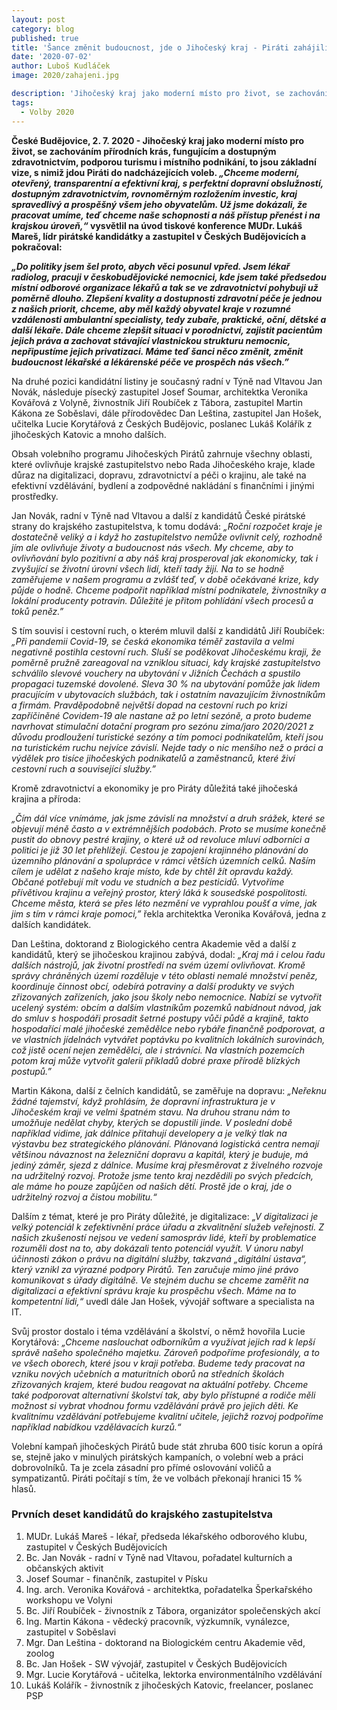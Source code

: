 ```yaml
---
layout: post
category: blog
published: true
title: 'Šance změnit budoucnost, jde o Jihočeský kraj - Piráti zahájili kampaň do podzimních voleb' 
date: '2020-07-02'
author: Luboš Kudláček
image: 2020/zahajeni.jpg

description: 'Jihočeský kraj jako moderní místo pro život, se zachováním přírodních krás, fungujícím a dostupným zdravotnictvím, podporou turismu i místního podnikání, to jsou základní vize, s nimiž jdou Piráti do nadcházejících voleb.'
tags:
  - Volby 2020
---
```

**České Budějovice, 2. 7. 2020 - Jihočeský kraj jako moderní místo pro život, se zachováním přírodních krás, 
fungujícím a dostupným zdravotnictvím, podporou turismu i místního podnikání, to jsou základní vize, 
s nimiž jdou Piráti do nadcházejících voleb. *„Chceme moderní, otevřený, transparentní a efektivní kraj, 
s perfektní dopravní obslužností, dostupným zdravotnictvím, rovnoměrným rozložením investic, kraj 
spravedlivý a prospěšný všem jeho obyvatelům. Už jsme dokázali, že pracovat umíme, teď chceme naše 
schopnosti a náš přístup přenést i na krajskou úroveň,“* vysvětlil na úvod tiskové konference MUDr. 
Lukáš Mareš, lídr pirátské kandidátky a zastupitel v Českých Budějovicích a pokračoval:**

***„Do politiky jsem šel proto, abych věci posunul vpřed. Jsem lékař radiolog, pracuji v českobudějovické 
nemocnici, kde jsem také předsedou místní odborové organizace lékařů a tak se ve zdravotnictví 
pohybuji už poměrně dlouho. Zlepšení kvality a dostupnosti zdravotní péče je jednou z našich 
priorit, chceme, aby měl každý obyvatel kraje v rozumné vzdálenosti ambulantní specialisty, 
tedy zubaře, praktické, oční, dětské a další lékaře. Dále chceme zlepšit situaci v porodnictví, 
zajistit pacientům jejich práva a zachovat stávající vlastnickou strukturu nemocnic, nepřipustíme 
jejich privatizaci. Máme teď šanci něco změnit, změnit budoucnost lékařské a lékárenské péče ve 
prospěch nás všech.”***

Na druhé pozici kandidátní listiny je současný radní v Týně nad Vltavou Jan Novák, následuje písecký zastupitel Josef Soumar, architektka Veronika Kovářová z Volyně, živnostník Jiří Roubíček z Tábora, zastupitel Martin Kákona ze Soběslavi, dále přírodovědec Dan Leština, zastupitel Jan Hošek, učitelka Lucie Korytářová z Českých Budějovic, poslanec Lukáš Kolářík z jihočeských Katovic a mnoho dalších.

Obsah volebního programu Jihočeských Pirátů zahrnuje všechny oblasti, které ovlivňuje krajské zastupitelstvo nebo Rada Jihočeského kraje, klade důraz na digitalizaci, dopravu, zdravotnictví a péči o krajinu, ale také na efektivní vzdělávání, bydlení a zodpovědné nakládání s finančními i jinými prostředky. 

Jan Novák, radní v Týně nad Vltavou a další z kandidátů České pirátské strany do 
krajského zastupitelstva, k tomu dodává: *„Roční rozpočet kraje je dostatečně veliký 
a i když ho zastupitelstvo nemůže ovlivnit celý, rozhodně jím ale ovlivňuje životy a 
budoucnost nás všech. My chceme, aby to ovlivňování bylo pozitivní a aby náš 
kraj prosperoval jak ekonomicky, tak i zvyšující se životní úrovní všech lidí, 
kteří tady žijí. Na to se hodně zaměřujeme v našem programu a zvlášť teď, v době 
očekávané krize, kdy půjde o hodně. Chceme podpořit například místní podnikatele, 
živnostníky a lokální producenty potravin. Důležité je přitom pohlídání všech procesů a toků peněz.”*

S tím souvisí i cestovní ruch, o kterém mluvil další z kandidátů Jiří Roubíček: 
*„Při pandemii Covid-19, se česká ekonomika téměř zastavila a velmi negativně postihla 
cestovní ruch. Sluší se poděkovat Jihočeskému kraji, že poměrně pružně zareagoval 
na vzniklou situaci, kdy krajské zastupitelstvo schválilo slevové vouchery na ubytování 
v Jižních Čechách a spustilo propagaci tuzemské dovolené. Sleva 30 % na ubytování 
pomůže jak lidem pracujícím v ubytovacích službách, tak i ostatním navazujícím 
živnostníkům a firmám. Pravděpodobně největší dopad na cestovní ruch po krizi 
zapříčiněné Covidem-19 ale nastane až po letní sezóně, a proto budeme navrhovat 
stimulační dotační program pro sezónu zima/jaro 2020/2021 z důvodu prodloužení turistické 
sezóny a tím pomoci podnikatelům, kteří jsou na turistickém ruchu nejvíce závislí. 
Nejde tady o nic menšího než o práci a výdělek pro tisíce jihočeských podnikatelů a 
zaměstnanců, které živí cestovní ruch a související služby.”*

Kromě zdravotnictví a ekonomiky je pro Piráty důležitá také jihočeská krajina a příroda:

*„Čím dál více vnímáme, jak jsme závislí na množství a druh srážek, které se 
objevují méně často a v extrémnějších podobách. Proto se musíme konečně pustit 
do obnovy pestré krajiny, o které už od revoluce mluví odborníci a politici 
je již 30 let přehlížejí. Cestou je zapojení krajinného plánování do územního plánování 
a spolupráce v rámci větších územních celků. Naším cílem je udělat z našeho 
kraje místo, kde by chtěl žít opravdu každý. Občané potřebují mít vodu ve studních 
a bez pesticidů. Vytvoříme přívětivou krajinu a veřejný prostor, 
který láká k sousedské pospolitosti. Chceme města, která se přes léto 
nezmění ve vyprahlou poušť a víme, jak jim s tím v rámci kraje pomoci,”* řekla architektka Veronika Kovářová, jedna z dalších kandidátek.

Dan Leština, doktorand z Biologického centra Akademie věd a další z kandidátů, 
který se jihočeskou krajinou zabývá, dodal: *„Kraj má i celou řadu dalších 
nástrojů, jak životní prostředí na svém území ovlivňovat. Kromě správy chráněných 
území rozděluje v této oblasti nemalé množství peněz, koordinuje činnost obcí, 
odebírá potraviny a další produkty ve svých zřizovaných zařízeních, jako jsou 
školy nebo nemocnice. Nabízí se vytvořit ucelený systém: obcím a dalším vlastníkům 
pozemků nabídnout návod, jak do smluv s hospodáři prosadit šetrné postupy vůči půdě a 
krajině, takto hospodařící malé jihočeské zemědělce nebo rybáře finančně podporovat, 
a ve vlastních jídelnách vytvářet poptávku po kvalitních lokálních surovinách, 
což jistě ocení nejen zemědělci, ale i strávníci. Na vlastních pozemcích potom 
kraj může vytvořit galerii příkladů dobré praxe přírodě blízkých postupů.”*

Martin Kákona, další z čelních kandidátů, se zaměřuje na dopravu: 
*„Neřeknu žádné tajemství, když prohlásím, že dopravní infrastruktura je v Jihočeském kraji
 ve velmi špatném stavu. Na druhou stranu nám to umožňuje nedělat chyby, kterých se dopustili 
 jinde. V poslední době například vidime, jak dálnice přitahují developery a 
 je velký tlak na výstavbu bez strategického plánování. Plánovaná logistická 
 centra nemají většinou návaznost na železniční dopravu a kapitál, který je buduje, 
 má jediný záměr, sjezd z dálnice. Musíme kraj přesměrovat z živelného 
 rozvoje na udržitelný rozvoj. Protože jsme tento kraj nezdědili po svých předcích, 
 ale máme ho pouze zapůjčen od našich dětí. Prostě jde o kraj, jde o udržitelný rozvoj a čistou mobilitu.“*

Dalším z témat, které je pro Piráty důležité, je digitalizace: 
*„V digitalizaci je velký potenciál k zefektivnění práce úřadu a 
zkvalitnění služeb veřejnosti. Z našich zkušeností nejsou ve vedení samospráv lidé, 
kteří by problematice rozuměli dost na to, aby dokázali tento potenciál využít. 
V únoru nabyl účinnosti zákon o právu na digitální služby, takzvaná „digitální ústava“, 
který vznikl za výrazné podpory Pirátů. Ten zaručuje mimo jiné právo komunikovat s úřady digitálně. 
Ve stejném duchu se chceme zaměřit na digitalizaci a efektivní správu kraje ku prospěchu všech. 
Máme na to kompetentní lidi,“* uvedl dále Jan Hošek, vývojář software a specialista na IT.

Svůj prostor dostalo i téma vzdělávání a školství, o němž hovořila Lucie Korytářová: 
*„Chceme naslouchat odborníkům a využívat jejich rad k lepší správě našeho společného majetku. 
Zároveň podpoříme profesionály, a to ve všech oborech, které jsou v kraji potřeba. 
Budeme tedy pracovat na vzniku nových učebních a maturitních oborů na středních školách 
zřizovaných krajem, které budou reagovat na aktuální potřeby. Chceme také podporovat 
alternativní školství tak, aby bylo přístupné a rodiče měli možnost si vybrat vhodnou 
formu vzdělávání právě pro jejich děti. Ke kvalitnímu vzdělávání potřebujeme kvalitní 
učitele, jejichž rozvoj podpoříme například nabídkou vzdělávacích kurzů.“*



Volební kampaň jihočeských Pirátů bude stát zhruba 600 tisíc korun a opírá se, 
stejně jako v minulých pirátských kampaních, o volební web a práci dobrovolníků. 
Ta je zcela zásadní pro přímé oslovování voličů a sympatizantů. 
Piráti počítají s tím, že ve volbách překonají hranici 15 % hlasů.

### Prvních deset kandidátů do krajského zastupitelstva

<ol>
<li>MUDr. Lukáš Mareš - lékař, předseda lékařského odborového klubu, zastupitel v Českých Budějovicích</li>
<li>Bc. Jan Novák - radní v Týně nad Vltavou, pořadatel kulturních a občanských aktivit</li>
<li>Josef Soumar - finančník, zastupitel v Písku</li>
<li>Ing. arch. Veronika Kovářová - architektka, pořadatelka Šperkařského workshopu ve Volyni</li>
<li>Bc. Jiří Roubíček - živnostník z Tábora, organizátor společenských akcí</li>
<li>Ing. Martin Kákona - vědecký pracovník, výzkumník, vynálezce, zastupitel v Soběslavi</li>
<li>Mgr. Dan Leština - doktorand na Biologickém centru Akademie věd, zoolog</li>
<li>Bc. Jan Hošek - SW vývojář, zastupitel v Českých Budějovicích</li>
<li>Mgr. Lucie Korytářová - učitelka, lektorka environmentálního vzdělávání</li>
<li>Lukáš Kolářík - živnostník z jihočeských Katovic, freelancer, poslanec PSP</li>
</ol>
